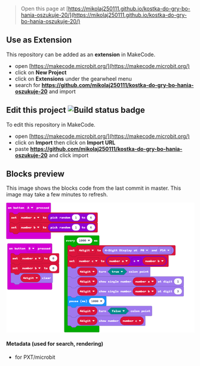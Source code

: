 
> Open this page at [https://mikolaj250111.github.io/kostka-do-gry-bo-hania-oszukuje-20/](https://mikolaj250111.github.io/kostka-do-gry-bo-hania-oszukuje-20/)

## Use as Extension

This repository can be added as an **extension** in MakeCode.

* open [https://makecode.microbit.org/](https://makecode.microbit.org/)
* click on **New Project**
* click on **Extensions** under the gearwheel menu
* search for **https://github.com/mikolaj250111/kostka-do-gry-bo-hania-oszukuje-20** and import

## Edit this project ![Build status badge](https://github.com/mikolaj250111/kostka-do-gry-bo-hania-oszukuje-20/workflows/MakeCode/badge.svg)

To edit this repository in MakeCode.

* open [https://makecode.microbit.org/](https://makecode.microbit.org/)
* click on **Import** then click on **Import URL**
* paste **https://github.com/mikolaj250111/kostka-do-gry-bo-hania-oszukuje-20** and click import

## Blocks preview

This image shows the blocks code from the last commit in master.
This image may take a few minutes to refresh.

![A rendered view of the blocks](https://github.com/mikolaj250111/kostka-do-gry-bo-hania-oszukuje-20/raw/master/.github/makecode/blocks.png)

#### Metadata (used for search, rendering)

* for PXT/microbit
<script src="https://makecode.com/gh-pages-embed.js"></script><script>makeCodeRender("{{ site.makecode.home_url }}", "{{ site.github.owner_name }}/{{ site.github.repository_name }}");</script>
